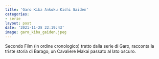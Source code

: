 ```yaml
---
title: 'Garo Kiba Ankoku Kishi Gaiden'
categories:
- serie
layout: post
date: '2021-11-28 22:19:43'
image: garo_kiba_gaiden.jpeg
---
```


Secondo Film (in ordine cronologico) tratto dalla serie di Garo, racconta la triste storia di Barago, un Cavaliere Makai passato al lato oscuro.
